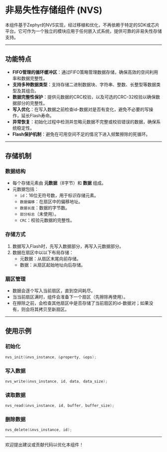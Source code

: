 # 非易失性存储组件 (NVS)

本组件基于Zephyr的NVS实现，经过移植和优化，不再依赖于特定的SDK或芯片平台。它可作为一个独立的模块应用于任何嵌入式系统，提供可靠的非易失性存储支持。

------

## 功能特点

- **FIFO管理的循环缓冲区**：通过FIFO策略管理数据存储，确保高效的空间利用率和数据完整性。
- **支持多种数据类型**：支持存储二进制数据块、字符串、整数、长整型等数据类型及其组合。
- **数据完整性保护**：提供元数据的CRC校验，以及可选的CRC-32校验以确保数据部分的完整性。
- **写入优化**：在写入数据之前检查id-数据对是否有变化，避免不必要的写操作，延长Flash寿命。
- **异常恢复**：初始化过程中检测并忽略元数据不完整或校验错误的数据，确保系统稳定性。
- **Flash保护机制**：避免在可用空间不足的情况下进入频繁擦除的死循环。

------

## 存储机制

### 数据结构

- 每个存储元素由 **元数据**（8字节）和 **数据** 组成。
- 元数据包括：
  - `id`：16位无符号数，用于标识存储元素。
  - `数据偏移`：在扇区中的偏移地址。
  - `数据长度`：数据的字节数。
  - `部分标志`（未使用）。
  - `CRC`：校验元数据的完整性。

### 存储方式

1. 数据写入Flash时，先写入数据部分，再写入元数据部分。
2. 数据在扇区中以以下布局存储：
   - 元数据：从扇区末尾向前存储。
   - 数据：从扇区起始地址向后存储。

### 扇区管理

- 数据会逐个写入当前扇区，直到空间耗尽。
- 当当前扇区满时，组件会准备下一个扇区（先擦除再使用）。
- 在擦除之前，会检查其他扇区中是否存储了当前扇区的id-数据对；如果没有，则会将其拷贝至新扇区。

------

## 使用示例

### 初始化

```c
nvs_init(&nvs_instance, &property, &ops);
```

### 写入数据

```c
nvs_write(&nvs_instance, id, data, data_size);
```

### 读取数据

```c
nvs_read(&nvs_instance, id, buffer, buffer_size);
```

### 删除数据

```c
nvs_delete(&nvs_instance, id);
```

------

欢迎提出建议或贡献代码以优化本组件！